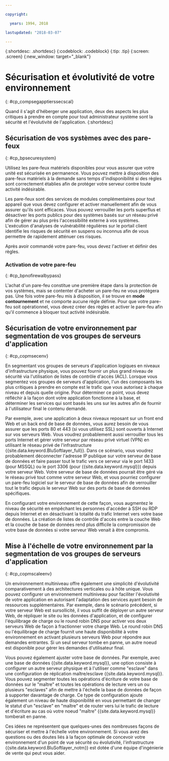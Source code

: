 ```yaml
---

copyright:

  years: 1994, 2018

lastupdated: "2018-03-07"

---
```


{:shortdesc: .shortdesc}
{:codeblock: .codeblock}
{:tip: .tip}
{:screen: .screen}
{:new_window: target="_blank"}

# Sécurisation et évolutivité de votre environnement
{: #cp_compsegapptierssecscal}

Quand il s'agit d'héberger une application, deux des aspects les plus critiques à prendre en compte pour tout administrateur système sont la sécurité et l'évolutivité de l'application.
{:shortdesc}

## Sécurisation de vos systèmes avec des pare-feux
{: #cp_bpsecuresystem}

Utilisez les pare-feux matériels disponibles pour vous assurer que votre unité est sécurisée en permanence. Vous pouvez mettre à disposition des pare-feux matériels à la demande sans temps d'indisponibilité si des règles sont correctement établies afin de protéger votre serveur contre toute activité indésirable.

Les pare-feux sont des services de modules complémentaires pour tout appareil que vous devez configurer et activer manuellement afin de vous assurer qu'ils sont efficaces. Vous pouvez verrouiller les ports superflus et désactiver les ports publics pour des systèmes basés sur un réseau privé afin de gérer au plus près l'accessibilité externe à vos systèmes. L'exécution d'analyses de vulnérabilité régulières sur le portail client identifie les risques de sécurité en suspens ou inconnus afin de vous permettre de rapidement atténuer ces risques.

Après avoir commandé votre pare-feu, vous devez l'activer et définir des règles.

### Activation de votre pare-feu
{: #cp_bpnofirewalbypass}

L'achat d'un pare-feu constitue une première étape dans la protection de vos systèmes, mais se contenter d'acheter un pare-feu ne vous protégera pas. Une fois votre pare-feu mis à disposition, il se trouve en **mode contournement** et ne comporte aucune règle définie. Pour que votre pare-feu soit opérationnel, vous devez créer des règles et activer le pare-feu afin qu'il commence à bloquer tout activité indésirable.


## Sécurisation de votre environnement par segmentation de vos groupes de serveurs d'application
{: #cp_copmsecenv}

En segmentant vos groupes de serveurs d'application logiques en niveaux d'infrastructure physique, vous pouvez fournir un plus grand niveau de sécurité via l'utilisation de listes de contrôle d'accès (ACL). Lorsque vous segmentez vos groupes de serveurs d'application, l'un des composants les plus critiques à prendre en compte est le trafic que vous autorisez à chaque niveau et depuis quelle origine. Pour déterminer ce point, vous devez réfléchir à la façon dont votre application fonctionne à la base, et déterminer les services qui sont basés les uns sur les autres afin de fournir à l'utilisateur final le contenu demandé.

Par exemple, avec une application à deux niveaux reposant sur un front end Web et un back end de base de données, vous aurez besoin de vous assurer que les ports 80 et 443 (si vous utilisez SSL) sont ouverts à Internet sur vos serveurs Web. Vous voudrez probablement aussi verrouiller tous les ports Internet et gérer votre serveur par réseau privé virtuel (VPN) en utilisant le réseau privé de l'infrastructure {{site.data.keyword.BluSoftlayer_full}}. Dans ce scénario, vous voudrez probablement déconnecter l'adresse IP publique sur votre serveur de base de données et faire passer tout le trafic vers ce serveur via le port 1433 (pour MSSQL) ou le port 3306 (pour {{site.data.keyword.mysql}}) depuis votre serveur Web.  Votre serveur de base de données pourrait être géré via le réseau privé tout comme votre serveur Web, et vous pourriez configurer un pare-feu logiciel sur le serveur de base de données afin de verrouiller tout le trafic depuis le serveur Web sur des ports de base de données spécifiques.

En configurant votre environnement de cette façon, vous augmentez le niveau de sécurité en empêchant les personnes d'accéder à SSH ou RDP depuis Internet et en désactivant la totalité du trafic Internet vers votre base de données.  La création de listes de contrôle d'accès entre la couche Web et la couche de base de données rend plus difficile la compromission de votre base de données si votre serveur Web venait à être compromis.

## Mise à l'échelle de votre environnement par la segmentation de vos groupes de serveurs d'application
{: #cp_copmscaleenv}

Un environnement multiniveau offre également une simplicité d'évolutivité comparativement à des architectures verticales ou à hôte unique. Vous pouvez configurer un environnement multiniveau pour faciliter l'évolutivité de votre application en autorisant l'adaptation des services ayant besoin de ressources supplémentaires. Par exemple, dans le scénario précédent, si votre serveur Web est sursollicité, il vous suffit de déployer un autre serveur Web, de répliquer le site ou les données d'application, et de configurer l'équilibrage de charge ou le round robin DNS pour activer vos deux serveurs Web de façon à fractionner votre charge Web. Le round robin DNS ou l'équilibrage de charge fournit une haute disponibilité à votre environnement en activant plusieurs serveurs Web pour répondre aux demandes entrantes.  Si un seul serveur tombe en panne, un autre noeud est disponible pour gérer les demandes d'utilisateur final.

Vous pouvez également ajuster votre base de données. Par exemple, avec une base de données {{site.data.keyword.mysql}}, une option consiste à configurer un autre serveur physique et à l'utiliser comme "esclave" dans une configuration de réplication maître/esclave {{site.data.keyword.mysql}}.  Vous pouvez segmenter toutes les opérations d'écriture de votre base de données sur le "maître" et toutes les opérations de lecture vers un ou plusieurs "esclaves" afin de mettre à l'échelle la base de données de façon à supporter davantage de charge.  Ce type de configuration ajoute également un niveau de haute disponibilité en vous permettant de changer le statut d'un "esclave" en "maître" et de router vers lui le trafic de lecture et d'écriture au cas où votre noeud "maître" {{site.data.keyword.mysql}} tomberait en panne.

Ces idées ne représentent que quelques-unes des nombreuses façons de sécuriser et mettre à l'échelle votre environnement. Si vous avez des questions ou des doutes liés à la façon optimale de concevoir votre environnement d'un point de vue sécurité ou évolutivité, l'infrastructure {{site.data.keyword.BluSoftlayer_notm}} est dotée d'une équipe d'ingénierie de vente qui peut vous aider.

